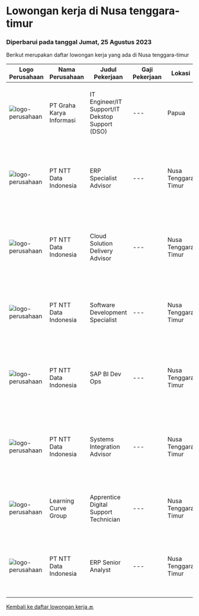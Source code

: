 
  # Lowongan kerja di Nusa tenggara-timur

  ### Diperbarui pada tanggal Jumat, 25 Agustus 2023

  Berikut merupakan daftar lowongan kerja yang ada di Nusa tenggara-timur

  |Logo Perusahaan | Nama Perusahaan | Judul Pekerjaan | Gaji Pekerjaan | Lokasi | Deskripsi | Tanggal diunggah | Pranala |
  | -------------- | --------------- | --------------- | --------- | --------- | -------------- | ------- | ----------- |
  |![logo-perusahaan](https://image-service-cdn.seek.com.au/c318dd0b699c6160d2411e7473745c289633be44/ee4dce1061f3f616224767ad58cb2fc751b8d2dc)|PT Graha Karya Informasi|IT Engineer/IT Support/IT Dekstop Support (DSO)|---|Papua|Requirements:1. Minimum 6 Months as an IT Support (Fresh Graduate are welcome to apply)2. Bachelor's Degree in Computer/ IT or equivalent3. Have...|Rabu, 02 Agustus 2023|https://www.jobstreet.co.id/id/job/it-engineer-it-support-it-dekstop-support-dso-4425201?token=0~a5a26458-7086-45e0-8170-145eb7ddbcad&sectionRank=1&jobId=jobstreet-id-job-4425201|
|![logo-perusahaan](https://image-service-cdn.seek.com.au/5c07f6241f19f0664e51c3542e05aead1ea7cc15/ee4dce1061f3f616224767ad58cb2fc751b8d2dc)|PT NTT Data Indonesia|ERP Specialist Advisor|---|Nusa Tenggara Timur|Apply nowDate: Aug 11, 2023Location: Any NTT location, KA, IN*************** { display: inline; }Company: NTT DATA ServicesReq ID: 242433 NTT DATA...|Minggu, 20 Agustus 2023|https://www.jobstreet.co.id/id/job/erp-specialist-advisor-1036726877?token=0~a5a26458-7086-45e0-8170-145eb7ddbcad&sectionRank=2&jobId=jobstreet-id-job-1036726877|
|![logo-perusahaan](https://image-service-cdn.seek.com.au/5c07f6241f19f0664e51c3542e05aead1ea7cc15/ee4dce1061f3f616224767ad58cb2fc751b8d2dc)|PT NTT Data Indonesia|Cloud Solution Delivery Advisor|---|Nusa Tenggara Timur|Apply nowDate: Aug 11, 2023Location: Any NTT location, KA, IN*************** { display: inline; }Company: NTT DATA ServicesReq ID: 242454 NTT DATA...|Minggu, 13 Agustus 2023|https://www.jobstreet.co.id/id/job/cloud-solution-delivery-advisor-1036670040?token=0~a5a26458-7086-45e0-8170-145eb7ddbcad&sectionRank=3&jobId=jobstreet-id-job-1036670040|
|![logo-perusahaan](https://image-service-cdn.seek.com.au/5c07f6241f19f0664e51c3542e05aead1ea7cc15/ee4dce1061f3f616224767ad58cb2fc751b8d2dc)|PT NTT Data Indonesia|Software Development Specialist|---|Nusa Tenggara Timur|Apply nowDate: Aug 11, 2023Location: Any NTT location, KA, INCompany: NTT DATA ServicesReq ID: 242454 NTT DATA Services strives to hire exceptional,...|Jumat, 11 Agustus 2023|https://www.jobstreet.co.id/id/job/software-development-specialist-1036659870?token=0~a5a26458-7086-45e0-8170-145eb7ddbcad&sectionRank=4&jobId=jobstreet-id-job-1036659870|
|![logo-perusahaan](https://image-service-cdn.seek.com.au/5c07f6241f19f0664e51c3542e05aead1ea7cc15/ee4dce1061f3f616224767ad58cb2fc751b8d2dc)|PT NTT Data Indonesia|SAP BI Dev Ops|---|Nusa Tenggara Timur|Apply nowDate: Aug 11, 2023Location: Any NTT location, KA, IN*************** { display: inline; }Company: NTT DATA ServicesReq ID: 242433 NTT DATA...|Jumat, 11 Agustus 2023|https://www.jobstreet.co.id/id/job/sap-bi-dev-ops-1036660194?token=0~a5a26458-7086-45e0-8170-145eb7ddbcad&sectionRank=5&jobId=jobstreet-id-job-1036660194|
|![logo-perusahaan](https://image-service-cdn.seek.com.au/5c07f6241f19f0664e51c3542e05aead1ea7cc15/ee4dce1061f3f616224767ad58cb2fc751b8d2dc)|PT NTT Data Indonesia|Systems Integration Advisor|---|Nusa Tenggara Timur|Apply nowDate: Aug 7, 2023Location: Any NTT location, KA, INCompany: NTT DATA ServicesDevOps – Resource requirements DevOps Engineer with 3+ years of...|Minggu, 06 Agustus 2023|https://www.jobstreet.co.id/id/job/systems-integration-advisor-1036610285?token=0~a5a26458-7086-45e0-8170-145eb7ddbcad&sectionRank=6&jobId=jobstreet-id-job-1036610285|
|![logo-perusahaan](https://i.ibb.co/sqvTCh9/112815900-stock-vector-no-image-available-icon-flat-vector.webp)|Learning Curve Group|Apprentice Digital Support Technician|---|Nusa Tenggara Timur|As part of this role, the successful applicant will be required to undertake the Digital Support Technician level 3 apprenticeship and will be paid...|Jumat, 04 Agustus 2023|https://www.jobstreet.co.id/id/job/apprentice-digital-support-technician-1036599229?token=0~a5a26458-7086-45e0-8170-145eb7ddbcad&sectionRank=7&jobId=jobstreet-id-job-1036599229|
|![logo-perusahaan](https://image-service-cdn.seek.com.au/5c07f6241f19f0664e51c3542e05aead1ea7cc15/ee4dce1061f3f616224767ad58cb2fc751b8d2dc)|PT NTT Data Indonesia|ERP Senior Analyst|---|Nusa Tenggara Timur|Apply nowDate: Jul 28, 2023Location: Any NTT location, KA, IN*************** { display: inline; }Company: NTT DATA ServicesBW/B4H DeveloperExperience...|Jumat, 28 Juli 2023|https://www.jobstreet.co.id/id/job/erp-senior-analyst-1036537694?token=0~a5a26458-7086-45e0-8170-145eb7ddbcad&sectionRank=8&jobId=jobstreet-id-job-1036537694|


  [Kembali ke daftar lowongan kerja 🔙](../README.md#daftar-lowongan-kerja)
  